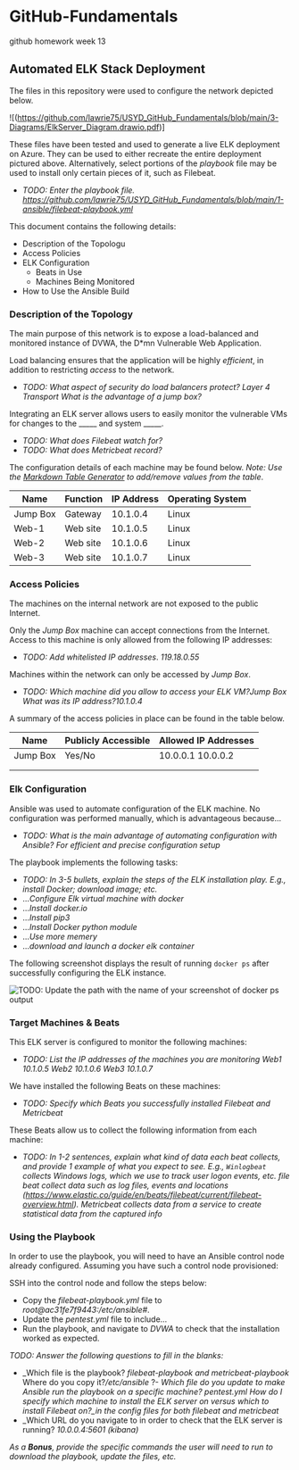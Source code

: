 # GitHub-Fundamentals
github homework week 13

## Automated ELK Stack Deployment

The files in this repository were used to configure the network depicted below.

![(https://github.com/lawrie75/USYD_GitHub_Fundamentals/blob/main/3-Diagrams/ElkServer_Diagram.drawio.pdf)]

These files have been tested and used to generate a live ELK deployment on Azure. They can be used to either recreate the entire deployment pictured above. Alternatively, select portions of the *playbook* file may be used to install only certain pieces of it, such as Filebeat.

  - _TODO: Enter the playbook file._ *https://github.com/lawrie75/USYD_GitHub_Fundamentals/blob/main/1-ansible/filebeat-playbook.yml*

This document contains the following details:
- Description of the Topologu
- Access Policies
- ELK Configuration
  - Beats in Use
  - Machines Being Monitored
- How to Use the Ansible Build


### Description of the Topology

The main purpose of this network is to expose a load-balanced and monitored instance of DVWA, the D*mn Vulnerable Web Application.

Load balancing ensures that the application will be highly *efficient*, in addition to restricting *access* to the network.
- _TODO: What aspect of security do load balancers protect? *Layer 4 Transport* What is the advantage of a jump box?_

Integrating an ELK server allows users to easily monitor the vulnerable VMs for changes to the _____ and system _____.
- _TODO: What does Filebeat watch for?_
- _TODO: What does Metricbeat record?_

The configuration details of each machine may be found below.
_Note: Use the [Markdown Table Generator](http://www.tablesgenerator.com/markdown_tables) to add/remove values from the table_.

| Name     | Function | IP Address | Operating System |
|----------|----------|------------|------------------|
| Jump Box |  Gateway |  10.1.0.4  |       Linux      |
| Web-1    | Web site |  10.1.0.5  |       Linux      |
| Web-2    | Web site |  10.1.0.6  |       Linux      |
| Web-3    | Web site |  10.1.0.7  |       Linux      |

### Access Policies

The machines on the internal network are not exposed to the public Internet. 

Only the *Jump Box* machine can accept connections from the Internet. Access to this machine is only allowed from the following IP addresses:
- _TODO: Add whitelisted IP addresses_. *119.18.0.55*

Machines within the network can only be accessed by *Jump Box*.
- _TODO: Which machine did you allow to access your ELK VM?*Jump Box* What was its IP address?_*10.1.0.4*

A summary of the access policies in place can be found in the table below.

| Name     | Publicly Accessible | Allowed IP Addresses |
|----------|---------------------|----------------------|
| Jump Box | Yes/No              | 10.0.0.1 10.0.0.2    |
|          |                     |                      |
|          |                     |                      |

### Elk Configuration

Ansible was used to automate configuration of the ELK machine. No configuration was performed manually, which is advantageous because...
- _TODO: What is the main advantage of automating configuration with Ansible?_ *For efficient and precise configuration setup*

The playbook implements the following tasks:
- _TODO: In 3-5 bullets, explain the steps of the ELK installation play. E.g., install Docker; download image; etc._
- ...*Configure Elk virtual machine with docker*
- ...*Install docker.io*
- ...*Install pip3*
- ...*Install Docker python module*
- ...*Use more  memery*
- ...*download and launch a docker elk container*

The following screenshot displays the result of running `docker ps` after successfully configuring the ELK instance.

![TODO: Update the path with the name of your screenshot of docker ps output](Images/docker_ps_output.png)

### Target Machines & Beats
This ELK server is configured to monitor the following machines:
- _TODO: List the IP addresses of the machines you are monitoring_
*Web1 10.1.0.5* 
*Web2 10.1.0.6* 
*Web3 10.1.0.7*

We have installed the following Beats on these machines:
- _TODO: Specify which Beats you successfully installed_
*Filebeat and Metricbeat*

These Beats allow us to collect the following information from each machine:
- _TODO: In 1-2 sentences, explain what kind of data each beat collects, and provide 1 example of what you expect to see. E.g., `Winlogbeat` collects Windows logs, which we use to track user logon events, etc._
*file beat collect data such as log files, events and locations (https://www.elastic.co/guide/en/beats/filebeat/current/filebeat-overview.html).*
*Metricbeat collects data from a service to create statistical data from the captured info*

### Using the Playbook
In order to use the playbook, you will need to have an Ansible control node already configured. Assuming you have such a control node provisioned: 

SSH into the control node and follow the steps below:
- Copy the _filebeat-playbook.yml_ file to _root@ac31fe7f9443:/etc/ansible#_.
- Update the *pentest.yml* file to include...
- Run the playbook, and navigate to _DVWA_ to check that the installation worked as expected.

_TODO: Answer the following questions to fill in the blanks:_
- _Which file is the playbook? *filebeat-playbook and metricbeat-playbook* 
Where do you copy it?*/etc/ansible*
?- *Which file do you update to make Ansible run the playbook on a specific machine? *pentest.yml*
How do I specify which machine to install the ELK server on versus which to install Filebeat on?_in the config files for both filebeat and metricbeat*
- _Which URL do you navigate to in order to check that the ELK server is running? *10.0.0.4:5601 (kibana)*

_As a **Bonus**, provide the specific commands the user will need to run to download the playbook, update the files, etc._

